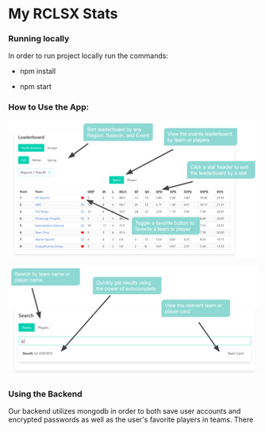 # My RCLSX Stats


### Running locally

In order to run project locally run the commands:

- npm install

- npm start

### How to Use the App:

<p align="center">
  <img src="diagrams\Leaderboard Features.PNG" title="hover text">
</p>

<p align="center">
  <img src="diagrams\Search Features.PNG" title="hover text">
</p>

### Using the Backend

Our backend utilizes mongodb in order to both save user accounts and encrypted passwords as well as the user's favorite players in teams. There 